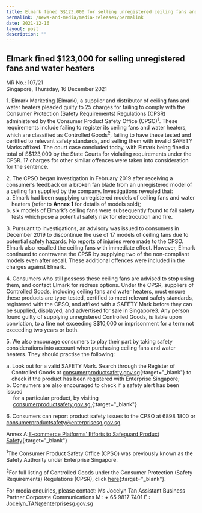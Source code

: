 ```yaml
---
title: Elmark fined S$123,000 for selling unregistered ceiling fans and water heaters
permalink: /news-and-media/media-releases/permalink
date: 2021-12-16
layout: post
description: ""
---
```

## Elmark fined $123,000 for selling unregistered fans and water heaters

MR No.: 107/21<br>
Singapore, Thursday, 16 December 2021

1\. Elmark Marketing (Elmark), a supplier and distributor of ceiling fans and water heaters pleaded guilty to 25 charges for failing to comply with the Consumer Protection (Safety Requirements) Regulations (CPSR) administered by the Consumer Product Safety Office (CPSO)<sup>1</sup>. These requirements include failing to register its ceiling fans and water heaters, which are classified as Controlled Goods<sup>2</sup>, failing to have these tested and certified to relevant safety standards, and selling them with invalid SAFETY Marks affixed. The court case concluded today, with Elmark being fined a total of S$123,000 by the State Courts for violating requirements under the CPSR. 17 charges for other similar offences were taken into consideration for the sentence.

2\. The CPSO began investigation in February 2019 after receiving a consumer’s feedback on a broken fan blade from an unregistered model of a ceiling fan supplied by the company. Investigations revealed that:<br>
a. Elmark had been supplying unregistered models of ceiling fans and water <br> &emsp;heaters (refer to <b>Annex 1</b> for details of models sold);<br>
b. six models of Elmark’s ceiling fans were subsequently found to fail safety<br> &emsp;tests which pose a potential safety risk for electrocution and fire.



3\. Pursuant to investigations, an advisory was issued to consumers in December 2019 to discontinue the use of 17 models of ceiling fans due to potential safety hazards. No reports of injuries were made to the CPSO. Elmark also recalled the ceiling fans with immediate effect. However, Elmark continued to contravene the CPSR by supplying two of the non-compliant models even after recall. These additional offences were included in the charges against Elmark.

4\. Consumers who still possess these ceiling fans are advised to stop using them, and contact Elmark for redress options. Under the CPSR, suppliers of Controlled Goods, including ceiling fans and water heaters, must ensure these products are type-tested, certified to meet relevant safety standards, registered with the CPSO, and affixed with a SAFETY Mark before they can be supplied, displayed, and advertised for sale in Singapore3. Any person found guilty of supplying unregistered Controlled Goods, is liable upon conviction, to a fine not exceeding S$10,000 or imprisonment for a term not exceeding two years or both.

5\. We also encourage consumers to play their part by taking safety considerations into account when purchasing ceiling fans and water heaters. They should practise the following:

  a. Look out for a valid SAFETY Mark. Search through the Register of<br> &emsp;Controlled Goods at <a href="https://cpsa.enterprisesg.gov.sg/totalagility/forms/cpssite/PUBSearchCOC.form">consumerproductsafety.gov.sg</a>{:target="_blank"}
to<br> &emsp;check if the product has been registered with Enterprise Singapore;<br>
  b. Consumers are also encouraged to check if a safety alert has been issued<br> &emsp; for a particular product, by visiting<br> &emsp; <a href="https://www.consumerproductsafety.gov.sg/consumers/product-safety-alerts-and-recalls/children-apparel">consumerproductsafety.gov.sg.</a>{:target="_blank"}
  
 6\. Consumers can report product safety issues to the CPSO at 6898 1800 or consumerproductsafety@enterprisesg.gov.sg.

Annex A:[E-commerce Platforms’ Efforts to Safeguard Product Safety](/files/media-releases/2021-12-16-mr10721-annex-1-models-of-unregistered-ceiling-fans-and-water-heaters-sold-by-elmark.pdf){:target="_blank"}<br>

<sup>1</sup>The Consumer Product Safety Office (CPSO) was previously known as the Safety Authority under Enterprise Singapore.
	
<sup>2</sup>For full listing of Controlled Goods under the Consumer Protection (Safety Requirements) Regulations (CPSR), click <a href="https://www.consumerproductsafety.gov.sg/suppliers/cpsr/list-of-controlled-goods">here</a>{:target="_blank"}.
	
																																													
	
For media enquiries, please contact:
Ms Jocelyn Tan Assistant Business Partner Corporate Communications
M : + 65 9817 7401
E : Jocelyn_TAN@enterprisesg.gov.sg